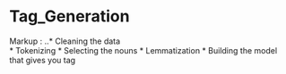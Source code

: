 # Tag_Generation

Markup : ..* Cleaning the data     
         * Tokenizing
         * Selecting the nouns
         * Lemmatization
         * Building the model that gives you tag
         
